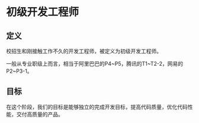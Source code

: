 # 初级开发工程师

## 定义

校招生和刚接触工作不久的开发工程师，被定义为初级开发工程师。

一般从专业职级上而言，相当于阿里巴巴的P4~P5，腾讯的T1~T2-2，网易的P2~P3-1。

## 目标

在这个阶段，我们的目标是能够独立的完成开发目标，提高代码质量，优化代码性能，交付高质量的产品。



